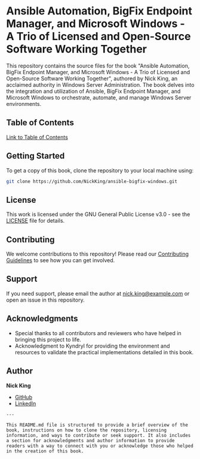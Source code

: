 # Ansible Automation, BigFix Endpoint Manager, and Microsoft Windows - A Trio of Licensed and Open-Source Software Working Together

This repository contains the source files for the book "Ansible Automation, BigFix Endpoint Manager, and Microsoft Windows - A Trio of Licensed and Open-Source Software Working Together", authored by Nick King, an acclaimed authority in Windows Server Administration. The book delves into the integration and utilization of Ansible, BigFix Endpoint Manager, and Microsoft Windows to orchestrate, automate, and manage Windows Server environments.

## Table of Contents

[Link to Table of Contents](./TABLE_OF_CONTENTS.md)

## Getting Started

To get a copy of this book, clone the repository to your local machine using:

```bash
git clone https://github.com/NickKing/ansible-bigfix-windows.git
```

## License

This work is licensed under the GNU General Public License v3.0 - see the [LICENSE](LICENSE) file for details.

## Contributing

We welcome contributions to this repository! Please read our [Contributing Guidelines](CONTRIBUTING.md) to see how you can get involved.

## Support

If you need support, please email the author at nick.king@example.com or open an issue in this repository.

## Acknowledgments

- Special thanks to all contributors and reviewers who have helped in bringing this project to life.
- Acknowledgment to Kyndryl for providing the environment and resources to validate the practical implementations detailed in this book.

## Author

**Nick King**

- [GitHub](https://github.com/NickKing)
- [LinkedIn](https://www.linkedin.com/in/nick-king-b02a8a85/)

```
---

This README.md file is structured to provide a brief overview of the book, instructions on how to clone the repository, licensing information, and ways to contribute or seek support. It also includes a section for acknowledgments and author information to provide readers with a way to connect with you or acknowledge those who helped in the creation of this book.

